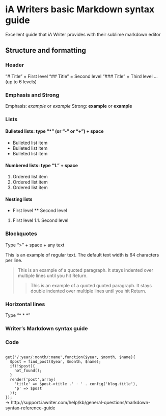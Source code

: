 # iA Writers basic Markdown syntax guide
Excellent guide that iA Writer provides with their sublime markdown editor
## Structure and formatting
### Header

“# Title” = First level
“## Title” = Second level
“### Title” = Third level
… (up to 6 levels)

### Emphasis and Strong

Emphasis: *example* or _example_ 
Strong: **example** or __example__

### Lists

#### Bulleted lists: type “*” (or “-” or “+”) + space

* Bulleted list item
* Bulleted list item
* Bulleted list item

#### Numbered lists: type “1.” + space

1. Ordered list item
2. Ordered list item
3. Ordered list item

#### Nesting lists

* First level
** Second level

1. First level
1.1. Second level

### Blockquotes

Type “>” + space + any text

This is an example of regular text. The default text width is 64 characters per line.

> This is an example of a quoted paragraph. It stays indented over multiple lines until you hit Return.
>> This is an example of a quoted quoted paragraph. It stays double indented over multiple lines until you hit Return.

### Horizontal lines

Type “* * *”

### Writer’s Markdown syntax guide

### Code 
<code class="prettyprint">
get('/:year/:month/:name',function($year, $month, $name){
  $post = find_post($year, $month, $name);
  if(!$post){
    not_found();
  }
  render('post',array(
    'title' => $post->title .' ⋅ ' . config('blog.title'),
    'p' => $post
  ));
});
</code>
→ http://support.iawriter.com/help/kb/general-questions/markdown-syntax-reference-guide